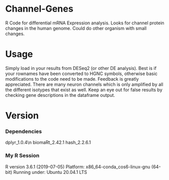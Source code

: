 # Channel-Genes
R Code for differential mRNA Expression analysis. Looks for channel protein changes in the human genome. Could do other organism with small changes.


# Usage

Simply load in your results from DESeq2 (or other DE analysis). Best is if your rownames have been converted to HGNC symbols, otherwise basic modifications to the code need to be made. Feedback is greatly appreciated. There are many neuron channels which is only amplified by all the different isotypes that exist as well. Keep an eye out for false results by checking gene descriptions in the dataframe output.

# Version

### Dependencies

dplyr_1.0.4\n
biomaRt_2.42.1
hash_2.2.6.1

### My R Session

R version 3.6.1 (2019-07-05)
Platform: x86_64-conda_cos6-linux-gnu (64-bit)
Running under: Ubuntu 20.04.1 LTS
